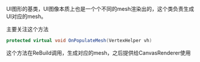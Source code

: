 UI图形的基类，UI图像本质上也是一个个不同的mesh渲染出的，这个类负责生成UI对应的mesh。

主要关注这个方法

```c#
protected virtual void OnPopulateMesh(VertexHelper vh)
```

这个方法在ReBuild调用，生成对应的mesh，之后提供给CanvasRenderer使用